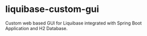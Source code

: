 # liquibase-custom-gui
Custom web based GUI for Liquibase integrated with Spring Boot Application and H2 Database.
